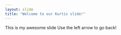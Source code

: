 ```yaml
---
layout: slide
title: "Welcome to our Kurtis slide!"
---
```

This is my awesome slide 
Use the left arrow to go back!

